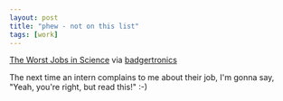 ```yaml
---
layout: post
title: "phew - not on this list"
tags: [work]
---
```


[The Worst Jobs in Science](http://www.popsci.com/popsci/science/41190b4511b84010vgnvcm1000004eecbccdrcrd.html) via [badgertronics](http://badgertronics.com/blog)

The next time an intern complains to me about their job, I'm gonna say, "Yeah, you're right, but read this!" :-)
